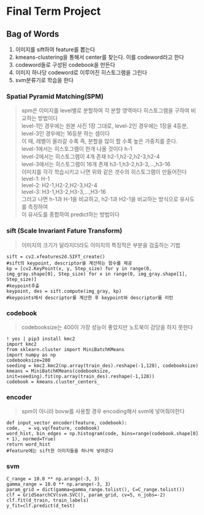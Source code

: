 # Final Term Project
## Bag of Words
1. 이미지를 sift하여 feature를 뽑는다
2. kmeans-clustering을 통해서 center를 찾는다. 이를 codeword라고 한다
3. codeword들로 구성된 codebook을 만든다
4. 이미지 하나당 codeword로 이루어진 히스토그램을 그린다
5. svm분류기로 학습을 한다

### Spatial Pyramid Matching(SPM)
>  spm은 이미지를 level별로 분할하여 각 분할 영역마다 히스토그램을 구하여 비교하는 방법이다  
   level-1인 경우에는 원본 사진 1장 그대로, level-2인 경우에는 1장을 4등분, level-3인 경우에는 16등분 하는 셈이다  
   이 때, 레벨이 올라갈 수록 즉, 분할을 많이 할 수록 높은 가중치를 준다.   
   level-1에서는 히스토그램이 한개 나올 것이다 h-1  
   level-2에서는 히스토그램이 4개 존재 h2-1,h2-2,h2-3,h2-4  
   level-3에서는 히스토그램이 16개 존재 h3-1,h3-2,h3-3,...,h3-16  
   이미지를 각각 학습시키고 나면 위와 같은 갯수의 히스토그램이 만들어진다  
   level-1: H-1  
   level-2: H2-1,H2-2,H2-3,H2-4  
   level-3: H3-1,H3-2,H3-3,...,H3-16  
   그러고 나면 h-1과 H-1을 비교하고, h2-1과 H2-1을 비교하는 방식으로 유사도를 측정하여   
   이 유사도를 종합하여 predict하는 방법이다  
 
### sift (Scale Invariant Fature Transform) 
> 이미지의 크기가 달라지더라도 이미지의 특징적은 부분을 검출하는 기법

    sift = cv2.xfeatures2d.SIFT_create()
    #sift의 keypoint, descriptor을 계산하는 함수를 제공
    kp = [cv2.KeyPoint(x, y, Step_size) for y in range(0, img_gray.shape[0], Step_size) for x in range(0, img_gray.shape[1], Step_size)]
    #keypoint추출
    keypoint, des = sift.compute(img_gray, kp)
    #keypoints에서 descriptor를 계산한 후 keypoint와 descriptor를 리턴
        
### codebook
>  codebooksize는 400이 가장 성능이 좋았지만 노트북이 감당을 하지 못한다

    ! yes | pip3 install kmc2
    import kmc2
    from sklearn.cluster import MiniBatchKMeans
    import numpy as np
    codebooksize=200
    seeding = kmc2.kmc2(np.array(train_des).reshape(-1,128), codebooksize) 
    kmeans = MiniBatchKMeans(codebooksize, init=seeding).fit(np.array(train_des).reshape(-1,128))
    codebook = kmeans.cluster_centers_

### encoder
> spm이 아니라 bovw를 사용할 경우 encoding해서 svm에 넣어줘야한다

    def input_vector_encoder(feature, codebook):
    code, _ = vq.vq(feature, codebook)
    word_hist, bin_edges = np.histogram(code, bins=range(codebook.shape[0] + 1), normed=True)
    return word_hist
    #feature에는 sift한 이미지들을 하나씩 넣어준다
    
    
### svm

    C_range = 10.0 ** np.arange(-3, 3)
    gamma_range = 10.0 ** np.arange(-3, 3)
    param_grid = dict(gamma=gamma_range.tolist(), C=C_range.tolist())
    clf = GridSearchCV(svm.SVC(), param_grid, cv=5, n_jobs=-2)
    clf.fit(d_train, train_labels)
    y_fit=clf.predict(d_test)
